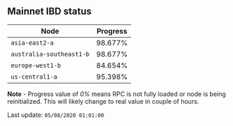 ## **Mainnet** IBD status


Node | Progress
--- | ---
`asia-east2-a` | 98.677%
`australia-southeast1-b` | 98.677%
`europe-west1-b` | 84.654%
`us-central1-a` | 95.398%


**Note** - Progress value of *0%* means RPC is not fully loaded or node is being reinitialized. This will likely change to real value in couple of hours.


Last update: `05/08/2020 01:01:00`

